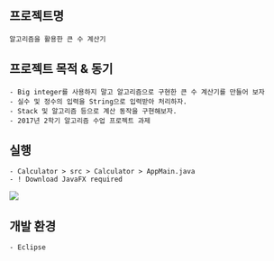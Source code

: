 프로젝트명
---------
    알고리즘을 활용한 큰 수 계산기 
    

프로젝트 목적 & 동기
------------
    - Big integer를 사용하지 말고 알고리즘으로 구현한 큰 수 계산기를 만들어 보자
    - 실수 및 정수의 입력을 String으로 입력받아 처리하자.
    - Stack 및 알고리즘 등으로 계산 동작을 구현해보자.
    - 2017년 2학기 알고리즘 수업 프로젝트 과제

실행
--------
    - Calculator > src > Calculator > AppMain.java
    - ! Download JavaFX required
<img src="https://user-images.githubusercontent.com/35621861/43363522-abb1bbe6-9341-11e8-8af0-cc9d830be6e8.PNG">    

개발 환경
--------
    - Eclipse


